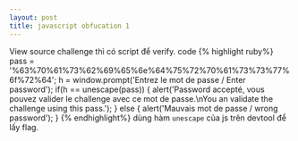 ```yaml
---
layout: post
title: javascript obfucation 1
---
```

View source challenge thì có script để verify.
code
{% highlight ruby%}
pass = '%63%70%61%73%62%69%65%6e%64%75%72%70%61%73%73%77%6f%72%64';
h = window.prompt('Entrez le mot de passe / Enter password');
if(h == unescape(pass)) {
    alert('Password accepté, vous pouvez valider le challenge avec ce mot de passe.\nYou an validate the challenge using this pass.');
} else {
    alert('Mauvais mot de passe / wrong password');
}
{% endhighlight%}
dùng hàm `unescape` của js trên devtool để lấy flag.

